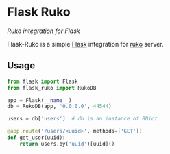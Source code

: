 # Flask Ruko

*Ruko integration for Flask*

Flask-Ruko is a simple [Flask](http://flask.pocoo.org/) integration for [ruko](https://gitlab.com/ruko/ruko-python) server.

## Usage

```python
from flask import Flask
from flask_ruko import RukoDB

app = Flask(__name__)
db = RukoDB(app, '0.0.0.0', 44544)

users = db['users']  # db is an instance of RDict

@app.route('/users/<uuid>', methods=['GET'])
def get_user(uuid):
    return users.by('uuid')[uuid]()

```
